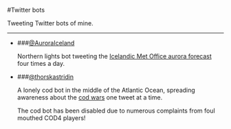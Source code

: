 #Twitter bots

Tweeting Twitter bots of mine.

---

* ###[@AuroraIceland](https://twitter.com/AuroraIceland)

    Northern lights bot tweeting the [Icelandic Met Office aurora forecast](http://en.vedur.is/weather/forecasts/aurora/) four times a day.

* ###[@thorskastridin](https://twitter.com/thorskastridin)

    A lonely cod bot in the middle of the Atlantic Ocean, spreading awareness about the [cod wars](https://en.wikipedia.org/wiki/Cod_Wars) one tweet at a time.
    
    The cod bot has been disabled due to numerous complaints from foul mouthed COD4 players!